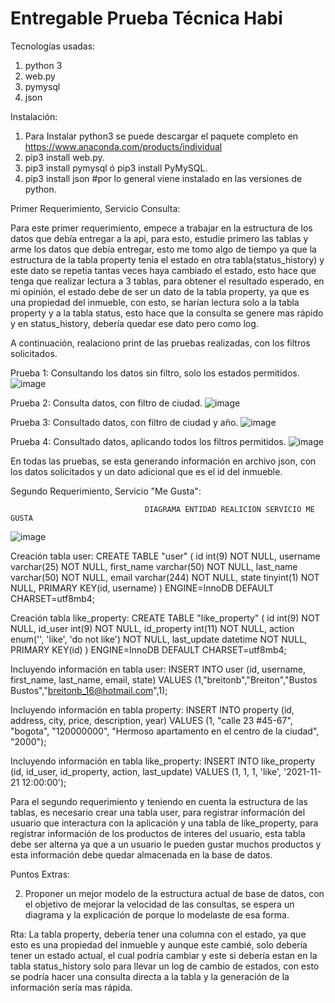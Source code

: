 # Entregable Prueba Técnica Habi

Tecnologías usadas:
1. python 3
2. web.py
3. pymysql
4. json

Instalación:
1. Para Instalar python3 se puede descargar el paquete completo en https://www.anaconda.com/products/individual 
2. pip3 install web.py.
3. pip3 install pymysql ó pip3 install PyMySQL.
4. pip3 install json  #por lo general viene instalado en las versiones de python.

Primer Requerimiento, Servicio Consulta:

Para este primer requerimiento, empece a trabajar en la estructura de los datos que debía entregar a la api, para esto, estudie primero las tablas y arme los datos que debía entregar, esto me tomo algo de tiempo ya que la estructura de la tabla property tenía el estado en otra tabla(status_history) y este dato se repetia tantas veces haya cambiado el estado, esto hace que tenga que realizar lectura a 3 tablas, para obtener el resultado esperado, en mi opinión, el estado debe de ser un dato de la tabla property, ya que es una propiedad del inmueble, con esto, se harían lectura solo a la tabla property y a la tabla status, esto hace que la consulta se genere mas rápido y en status_history, debería quedar ese dato pero como log.

A continuación, realaciono print de las pruebas realizadas, con los filtros solicitados.

Prueba 1: Consultando los datos sin filtro, solo los estados permitidos.
![image](https://user-images.githubusercontent.com/94751889/142778745-22c41134-9cfa-4231-96e1-485d8f1ac238.png)

Prueba 2: Consulta datos, con filtro de ciudad.
![image](https://user-images.githubusercontent.com/94751889/142778786-da41ae5d-7b2f-4a3e-a8e3-06e824cfb596.png)

Prueba 3: Consultado datos, con filtro de ciudad y año.
![image](https://user-images.githubusercontent.com/94751889/142778808-ad2f5b10-22c3-4c12-a6ea-8ef557cd1551.png)

Prueba 4: Consultado datos, aplicando todos los filtros permitidos.
![image](https://user-images.githubusercontent.com/94751889/142778881-1ee4c9a0-ba09-4a03-a827-becc4e6f295b.png)

En todas las pruebas, se esta generando información en archivo json, con los datos solicitados y un dato adicional que es el id del inmueble.

Segundo Requerimiento, Servicio "Me Gusta":

                                  DIAGRAMA ENTIDAD REALICIÓN SERVICIO ME GUSTA

![image](https://user-images.githubusercontent.com/94751889/142776772-5afdd5ae-fa86-4408-b6c5-0b3317bdf999.png)

Creación tabla user:
CREATE TABLE "user" ( id int(9) NOT NULL, username varchar(25) NOT NULL, first_name varchar(50) NOT NULL, last_name varchar(50) NOT NULL, email varchar(244) NOT NULL, state tinyint(1) NOT NULL, PRIMARY KEY(id, username) ) ENGINE=InnoDB DEFAULT CHARSET=utf8mb4;  

Creación tabla like_property:
CREATE TABLE "like_property" ( id int(9) NOT NULL, id_user int(9) NOT NULL, id_property int(11) NOT NULL, action enum('', 'like', 'do not like') NOT NULL, last_update datetime NOT NULL, PRIMARY KEY(id) ) ENGINE=InnoDB DEFAULT CHARSET=utf8mb4; 

Incluyendo información en tabla user:
INSERT INTO user (id, username, first_name, last_name, email, state) VALUES (1,"breitonb","Breiton","Bustos Bustos","breitonb_16@hotmail.com",1);

Incluyendo información en tabla property:
INSERT INTO property (id, address, city, price, description, year) VALUES (1, "calle 23 #45-67", "bogota", "120000000", "Hermoso apartamento en el centro de la ciudad", "2000");

Incluyendo información en tabla like_property:
INSERT INTO like_property  (id, id_user, id_property, action, last_update) VALUES (1, 1, 1, 'like', '2021-11-21 12:00:00');

Para el segundo requerimiento y teniendo en cuenta la estructura de las tablas, es necesario crear una tabla user, para registrar información del usuario que interactura con la aplicación y una tabla de like_property, para registrar información de los productos de interes del usuario, esta tabla debe ser alterna ya que a un usuario le pueden gustar muchos productos y esta información debe quedar almacenada en la base de datos.

Puntos Extras:

2. Proponer un mejor modelo de la estructura actual de base de datos, con el objetivo de
mejorar la velocidad de las consultas, se espera un diagrama y la explicación de porque
lo modelaste de esa forma.

Rta: La tabla property, debería tener una columna con el estado, ya que esto es una propiedad del inmueble y aunque este cambié, solo debería tener un estado actual, el cual podría cambiar y este si debería estan en la tabla status_history solo para llevar un log de cambio de estados, con esto se podría hacer una consulta directa a la tabla y la generación de la información sería mas rápida.
